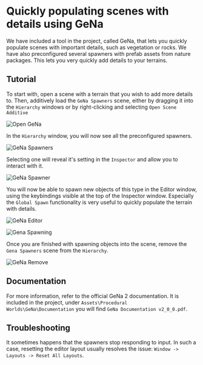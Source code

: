 # Quickly populating scenes with details using GeNa

We have included a tool in the project, called GeNa, that lets you quickly populate scenes with important details, such as vegetation or rocks. We have also preconfigured several spawners with prefab assets from nature packages. This lets you very quickly add details to your terrains.

## Tutorial

To start with, open a scene with a terrain that you wish to add more details to. Then, additively load the `GeNa Spawners` scene, either by dragging it into the `Hierarchy` windows or by right-clicking and selecting `Open Scene Additive`

![Open GeNa](media/gena-load-scene.png)

In the `Hierarchy` window, you will now see all the preconfigured spawners.

![GeNa Spawners](media/gena-spawners.png)

Selecting one will reveal it's setting in the `Inspector` and allow you to interact with it.

![GeNa Spawner](media/gena-spawner.png)

You will now be able to spawn new objects of this type in the Editor window, using the keybindings visible at the top of the Inspector window. Especially the `Global Spawn` functionality is very useful to quickly populate the terrain with details.

![GeNa Editor](media/gena-editor-preview.png)

![Gena Spawning](media/gena-spawned.png)

Once you are finished with spawning objects into the scene, remove the `Gena Spawners` scene from the `Hierarchy`.

![GeNa Remove](media/gena-remove.png)

## Documentation

For more information, refer to the official GeNa 2 documentation. It is included in the project, under `Assets\Procedural Worlds\GeNa\Documentation` you will find `GeNa Documentation v2_0_0.pdf`.

## Troubleshooting

It sometimes happens that the spawners stop responding to input. In such a case, resetting the editor layout usually resolves the issue: `Window -> Layouts -> Reset All Layouts`.